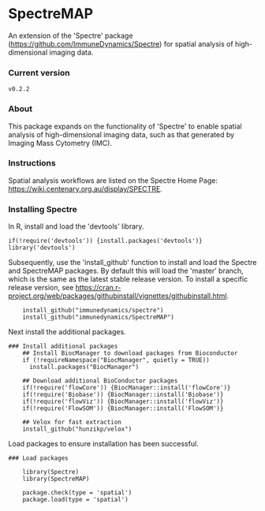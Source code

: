 # SpectreMAP
An extension of the 'Spectre' package (https://github.com/ImmuneDynamics/Spectre) for spatial analysis of high-dimensional imaging data.

### Current version
`v0.2.2`

### About
This package expands on the functionality of 'Spectre' to enable spatial analysis of high-dimensional imaging data, such as that generated by Imaging Mass Cytometry (IMC).

### Instructions
Spatial analysis workflows are listed on the Spectre Home Page: https://wiki.centenary.org.au/display/SPECTRE. 

### Installing Spectre
In R, install and load the 'devtools' library.

```     
if(!require('devtools')) {install.packages('devtools')}
library('devtools')
```

Subsequently, use the 'install_github' function to install and load the Spectre and SpectreMAP packages. By default this will load the 'master' branch, which is the same as the latest stable release version. To install a specific release version, see https://cran.r-project.org/web/packages/githubinstall/vignettes/githubinstall.html.

```
    install_github("immunedynamics/spectre")
    install_github("immunedynamics/SpectreMAP")
```

Next install the additional packages.

```
### Install additional packages
    ## Install BiocManager to download packages from Bioconductor
    if (!requireNamespace("BiocManager", quietly = TRUE))
      install.packages("BiocManager")
 
    ## Download additional BioConductor packages
    if(!require('flowCore')) {BiocManager::install('flowCore')}
    if(!require('Biobase')) {BiocManager::install('Biobase')}
    if(!require('flowViz')) {BiocManager::install('flowViz')}
    if(!require('FlowSOM')) {BiocManager::install('FlowSOM')}
 
    ## Velox for fast extraction
    install_github("hunzikp/velox")
```

Load packages to ensure installation has been successful.

```
### Load packages
 
    library(Spectre)
    library(SpectreMAP)
 
    package.check(type = 'spatial')
    package.load(type = 'spatial')
```
